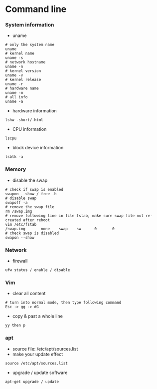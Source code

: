 # Command line
### System information
- uname
```
# only the system name
uname
# kernel name
uname -s
# network hostname
uname -n
# kernel version
uname -v
# kernel release
uname -r
# hardware name
uname -m
# all info
uname -a
```
- hardware information
```
lshw -short/-html
```
- CPU information
```
lscpu
```
- block device information
```
lsblk -a
```
### Memory
- disable the swap
```
# check if swap is enabled
swapon --show / free -h
# disable swap
swapoff -a
# remove the swap file
rm /swap.img
# remove following line in file fstab, make sure swap file not re-created after reboot
vim /etc/fstab
/swap.img       none    swap    sw      0       0
# check swap is disabled
swapon --show
```
### Network
- firewall
```
ufw status / enable / disable
```
### Vim
- clear all content
```
# turn into normal mode, then type following command
Esc -> gg -> dG
```
- copy & past a whole line
```
yy then p
```
### apt
- source file: /etc/apt/sources.list
- make your update effect
```
source /etc/apt/sources.list
```
- upgrade / update software
```
apt-get upgrade / update
```

